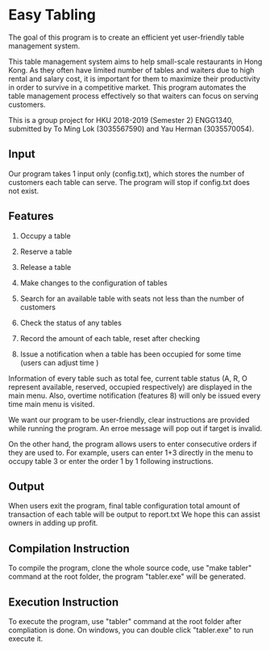 # Easy Tabling

The goal of this program is to create an efficient yet user-friendly table management system.

This table management system aims to help small-scale restaurants in Hong Kong. As they often have limited number of tables and waiters due to high rental and salary cost, it is important for them to maximize their productivity in order to survive in a competitive market.
This program automates the table management process effectively so that waiters can focus on serving customers. 

This is a group project for HKU 2018-2019 (Semester 2) ENGG1340, submitted by To Ming Lok (3035567590) and Yau Herman (3035570054).

## Input

Our program takes 1 input only (config.txt), which stores the number of customers each table can serve. The program will stop if config.txt does not exist.

## Features

1) Occupy a table 
2) Reserve a table
3) Release a table
4) Make changes to the configuration of tables

5) Search for an available table with seats not less than the number of customers
6) Check the status of any tables 

7) Record the amount of each table, reset after checking
8) Issue a notification when a table has been occupied for some time (users can adjust time )
 
Information of every table such as total fee, current table status (A, R, O represent available, reserved, occupied respectively) are displayed in the main menu. Also, overtime notification (features 8) will only be issued every time main menu is visited.

We want our program to be user-friendly, clear instructions are provided while running the program. An erroe message will pop out if target is invalid.

On the other hand, the program allows users to enter consecutive orders if they are used to. For example, users can enter 1+3 directly in the menu to occupy table 3 or enter the order 1 by 1 following instructions.

## Output

When users exit the program, final table configuration total amount of transaction of each table will be output to report.txt We hope this can assist owners in adding up profit.

## Compilation Instruction

To compile the program, clone the whole source code, use "make tabler" command at the root folder, the program "tabler.exe" will be generated.

## Execution Instruction

To execute the program, use "tabler" command at the root folder after compliation is done. On windows, you can double click "tabler.exe" to run execute it.
